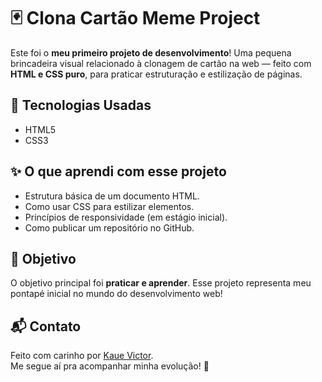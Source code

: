 # 🃏 Clona Cartão Meme Project

Este foi o **meu primeiro projeto de desenvolvimento**! Uma pequena brincadeira visual relacionado à clonagem de cartão na web — feito com **HTML e CSS puro**, para praticar estruturação e estilização de páginas.

## 🚀 Tecnologias Usadas

- HTML5
- CSS3

## ✨ O que aprendi com esse projeto

- Estrutura básica de um documento HTML.
- Como usar CSS para estilizar elementos.
- Princípios de responsividade (em estágio inicial).
- Como publicar um repositório no GitHub.

## 🎯 Objetivo

O objetivo principal foi **praticar e aprender**. Esse projeto representa meu pontapé inicial no mundo do desenvolvimento web!

## 📬 Contato

Feito com carinho por [Kaue Victor](https://github.com/kauevictor30).  
Me segue aí pra acompanhar minha evolução! 🚀
